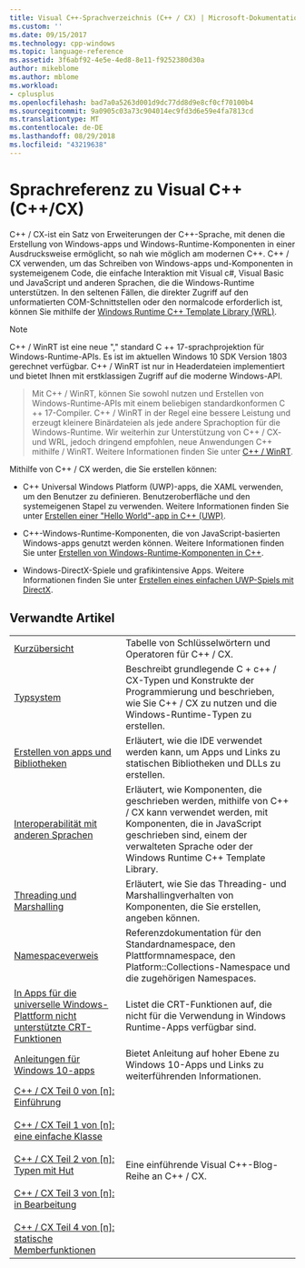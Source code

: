 ```yaml
---
title: Visual C++-Sprachverzeichnis (C++ / CX) | Microsoft-Dokumentation
ms.custom: ''
ms.date: 09/15/2017
ms.technology: cpp-windows
ms.topic: language-reference
ms.assetid: 3f6abf92-4e5e-4ed8-8e11-f9252380d30a
author: mikeblome
ms.author: mblome
ms.workload:
- cplusplus
ms.openlocfilehash: bad7a0a5263d001d9dc77dd8d9e8cf0cf70100b4
ms.sourcegitcommit: 9a0905c03a73c904014ec9fd3d6e59e4fa7813cd
ms.translationtype: MT
ms.contentlocale: de-DE
ms.lasthandoff: 08/29/2018
ms.locfileid: "43219638"
---
```

# <a name="visual-c-language-reference-ccx"></a>Sprachreferenz zu Visual C++ (C++/CX)

C++ / CX-ist ein Satz von Erweiterungen der C++-Sprache, mit denen die Erstellung von Windows-apps und Windows-Runtime-Komponenten in einer Ausdrucksweise ermöglicht, so nah wie möglich am modernen C++. C++ / CX verwenden, um das Schreiben von Windows-apps und-Komponenten in systemeigenem Code, die einfache Interaktion mit Visual c#, Visual Basic und JavaScript und anderen Sprachen, die die Windows-Runtime unterstützen. In den seltenen Fällen, die direkter Zugriff auf den unformatierten COM-Schnittstellen oder den normalcode erforderlich ist, können Sie mithilfe der [Windows Runtime C++ Template Library (WRL)](../windows/windows-runtime-cpp-template-library-wrl.md).

> [!NOTE]
> C++ / WinRT ist eine neue "," standard C ++ 17-sprachprojektion für Windows-Runtime-APIs. Es ist im aktuellen Windows 10 SDK Version 1803 gerechnet verfügbar. C++ / WinRT ist nur in Headerdateien implementiert und bietet Ihnen mit erstklassigen Zugriff auf die moderne Windows-API.

> Mit C++ / WinRT, können Sie sowohl nutzen und Erstellen von Windows-Runtime-APIs mit einem beliebigen standardkonformen C ++ 17-Compiler. C++ / WinRT in der Regel eine bessere Leistung und erzeugt kleinere Binärdateien als jede andere Sprachoption für die Windows-Runtime. Wir weiterhin zur Unterstützung von C++ / CX- und WRL, jedoch dringend empfohlen, neue Anwendungen C++ mithilfe / WinRT. Weitere Informationen finden Sie unter [C++ / WinRT](https://docs.microsoft.com/windows/uwp/cpp-and-winrt-apis/index).


Mithilfe von C++ / CX werden, die Sie erstellen können:

- C++ Universal Windows Platform (UWP)-apps, die XAML verwenden, um den Benutzer zu definieren. Benutzeroberfläche und den systemeigenen Stapel zu verwenden. Weitere Informationen finden Sie unter [Erstellen einer "Hello World"-app in C++ (UWP)](/windows/uwp/get-started/create-a-basic-windows-10-app-in-cpp).

- C++-Windows-Runtime-Komponenten, die von JavaScript-basierten Windows-apps genutzt werden können. Weitere Informationen finden Sie unter [Erstellen von Windows-Runtime-Komponenten in C++](/windows/uwp/winrt-components/creating-windows-runtime-components-in-cpp).

- Windows-DirectX-Spiele und grafikintensive Apps. Weitere Informationen finden Sie unter [Erstellen eines einfachen UWP-Spiels mit DirectX](/windows/uwp/gaming/tutorial--create-your-first-metro-style-directx-game).

## <a name="related-articles"></a>Verwandte Artikel

|||
|-|-|
|[Kurzübersicht](../cppcx/quick-reference-c-cx.md)|Tabelle von Schlüsselwörtern und Operatoren für C++ / CX.|
|[Typsystem](../cppcx/type-system-c-cx.md)|Beschreibt grundlegende C + c++ / CX-Typen und Konstrukte der Programmierung und beschrieben, wie Sie C++ / CX zu nutzen und die Windows-Runtime-Typen zu erstellen.|
|[Erstellen von apps und Bibliotheken](../cppcx/building-apps-and-libraries-c-cx.md)|Erläutert, wie die IDE verwendet werden kann, um Apps und Links zu statischen Bibliotheken und DLLs zu erstellen.|
|[Interoperabilität mit anderen Sprachen](../cppcx/interoperating-with-other-languages-c-cx.md)|Erläutert, wie Komponenten, die geschrieben werden, mithilfe von C++ / CX kann verwendet werden, mit Komponenten, die in JavaScript geschrieben sind, einem der verwalteten Sprache oder der Windows Runtime C++ Template Library.|
|[Threading und Marshalling](../cppcx/threading-and-marshaling-c-cx.md)|Erläutert, wie Sie das Threading- und Marshallingverhalten von Komponenten, die Sie erstellen, angeben können.|
|[Namespaceverweis](../cppcx/namespaces-reference-c-cx.md)|Referenzdokumentation für den Standardnamespace, den Plattformnamespace, den Platform::Collections-Namespace und die zugehörigen Namespaces.|
|[In Apps für die universelle Windows-Plattform nicht unterstützte CRT-Funktionen](../cppcx/crt-functions-not-supported-in-universal-windows-platform-apps.md)|Listet die CRT-Funktionen auf, die nicht für die Verwendung in Windows Runtime-Apps verfügbar sind.|
|[Anleitungen für Windows 10-apps](https://msdn.microsoft.com/library/windows/apps/xaml/mt244352.aspx)|Bietet Anleitung auf hoher Ebene zu Windows 10-Apps und Links zu weiterführenden Informationen.|
|[C++ / CX Teil 0 von \[n\]: Einführung](https://blogs.msdn.microsoft.com/vcblog/2012/08/29/ccx-part-0-of-n-an-introduction/)<br /><br />[C++ / CX Teil 1 von \[n\]: eine einfache Klasse](https://blogs.msdn.microsoft.com/vcblog/2012/09/05/ccx-part-1-of-n-a-simple-class/)<br /><br />[C++ / CX Teil 2 von \[n\]: Typen mit Hut](https://blogs.msdn.microsoft.com/vcblog/2012/09/17/ccx-part-2-of-n-types-that-wear-hats/)<br /><br />[C++ / CX Teil 3 von \[n\]: in Bearbeitung](https://blogs.msdn.microsoft.com/vcblog/2012/10/05/ccx-part-3-of-n-under-construction/)<br /><br />[C++ / CX Teil 4 von \[n\]: statische Memberfunktionen](https://blogs.msdn.microsoft.com/vcblog/2012/10/19/ccx-part-4-of-n-static-member-functions/)|Eine einführende Visual C++-Blog-Reihe an C++ / CX.|
